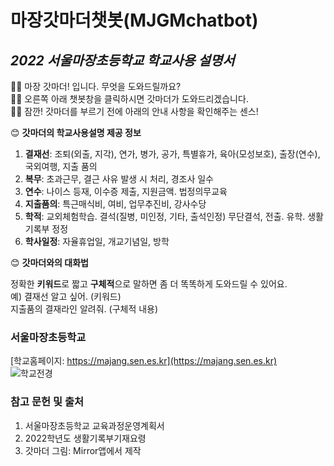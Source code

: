 # **마장갓마더챗봇(MJGMchatbot)**
## *2022 서울마장초등학교 학교사용 설명서*
  👩‍🦱 마장 갓마더! 입니다. 무엇을 도와드릴까요?  
  👩‍🦱 오른쪽 아래 챗봇창을 클릭하시면 갓마더가 도와드리겠습니다.  
  👩‍🦱 잠깐! 갓마더를 부르기 전에 아래의 안내 사항을 확인해주는 센스!  
  
  
😊 **갓마더의 학교사용설명 제공 정보**

  1. **결재선**: 조퇴(외출, 지각), 연가, 병가, 공가, 특별휴가, 
            육아(모성보호), 출장(연수), 국외여행, 지출 품의
  2. **복무**: 초과근무, 결근 사유 발생 시 처리, 경조사 일수
  3. **연수**: 나이스 등재, 이수증 제출, 지원금액. 법정의무교육
  4. **지출품의**: 특근매식비, 여비, 업무추진비, 강사수당
  5. **학적**: 교외체험학습. 결석(질병, 미인정, 기타, 출석인정) 
         무단결석, 전출. 유학. 생활기록부 정정
  6. **학사일정**: 자율휴업일, 개교기념일, 방학 


😊 **갓마더와의 대화법**

  정확한 **키워드**로 짧고 **구체적**으로 말하면 좀 더 똑똑하게 도와드릴 수 있어요.  
    예) 결재선 알고 싶어. (키워드)  
       지출품의 결재라인 알려줘. (구체적 내용)


### 서울마장초등학교 

[학교홈페이지: https://majang.sen.es.kr](https://majang.sen.es.kr)   
![학교전경](https://user-images.githubusercontent.com/103113230/167225734-e3d522aa-d1df-436f-b9be-71db36ad8c94.png)


### **참고 문헌 및 출처**

1. 서울마장초등학교 교육과정운영계획서
2. 2022학년도 생활기록부기재요령
3. 갓마더 그림: Mirror앱에서 제작

